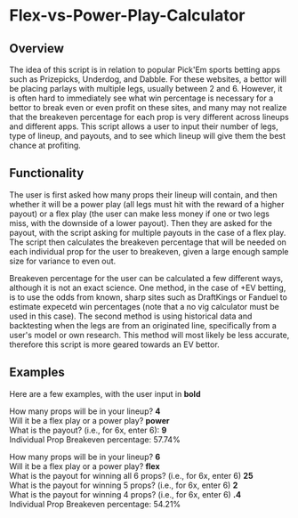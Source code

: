 # Flex-vs-Power-Play-Calculator

## Overview

The idea of this script is in relation to popular Pick'Em sports betting apps such as Prizepicks, Underdog, and Dabble. For these websites, a bettor will be placing parlays with multiple legs, usually between 2 and 6. However, it is often hard to immediately see what win percentage is necessary for a bettor to break even or even profit on these sites, and many may not realize that the breakeven percentage for each prop is very different across lineups and different apps. This script allows a user to input their number of legs, type of lineup, and payouts, and to see which lineup will give them the best chance at profiting. 

## Functionality

The user is first asked how many props their lineup will contain, and then whether it will be a power play (all legs must hit with the reward of a higher payout) or a flex play (the user can make less money if one or two legs miss, with the downside of a lower payout). Then they are asked for the payout, with the script asking for multiple payouts in the case of a flex play. The script then calculates the breakeven percentage that will be needed on each individual prop for the user to breakeven, given a large enough sample size for variance to even out. 

Breakeven percentage for the user can be calculated a few different ways, although it is not an exact science. One method, in the case of +EV betting, is to use the odds from known, sharp sites such as DraftKings or Fanduel to estimate expecetd win percentages (note that a no vig calculator must be used in this case). The second method is using historical data and backtesting when the legs are from an originated line, specifically from a user's model or own research. This method will most likely be less accurate, therefore this script is more geared towards an EV bettor. 

## Examples

Here are a few examples, with the user input in **bold**

How many props will be in your lineup? **4**\
Will it be a flex play or a power play? **power**\
What is the payout? (i.e., for 6x, enter 6): **9**\
Individual Prop Breakeven percentage: 57.74%

How many props will be in your lineup? **6**\
Will it be a flex play or a power play? **flex**\
What is the payout for winning all 6 props? (i.e., for 6x, enter 6) **25** \
What is the payout for winning 5 props? (i.e., for 6x, enter 6) **2**\
What is the payout for winning 4 props? (i.e., for 6x, enter 6) **.4**\
Individual Prop Breakeven percentage: 54.21%
